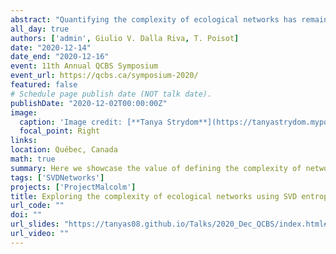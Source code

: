 ```yaml
---
abstract: "Quantifying the complexity of ecological networks has remained an elusive task. Primarily, the definition of the complexity of the system has been built on the basis of its structure or behaviour. These definitions ignore the notion of the 'physical complexity' of the system, which can measure the amount of information contained in an ecological network, and the difficulty associated with compressing it. We present the use of relative rank deficiency and SVD entropy as measures of the 'external' and 'internal' complexity of ecological networks respectively. Using bipartite ecological networks, we find that they all show a very high, almost maximal, physical complexity and that pollination networks, in particular, are more complex when compared to other types of interaction networks. In addition, we find that SVD entropy relates to other structural measures of complexity (nestedness, connectance, and spectral radius), but does not inform about the resilience of a network when simulating extinction cascades, which has previously been reported for structural measures of complexity. Further exploration on the complexity of networks reveals that connectance constrains complexity and that ecological networks may be less complex than expected when compared to random networks. We argue that SVD entropy provides a fundamentally more 'correct' measure of network complexity and should be added to the toolkit of descriptors for ecological networks moving forward as well as some insights on the complexity of networks."
all_day: true
authors: ['admin', Giulio V. Dalla Riva, T. Poisot]
date: "2020-12-14"
date_end: "2020-12-16"
event: 11th Annual QCBS Symposium
event_url: https://qcbs.ca/symposium-2020/
featured: false
# Schedule page publish date (NOT talk date).
publishDate: "2020-12-02T00:00:00Z"
image:
  caption: 'Image credit: [**Tanya Strydom**](https://tanyastrydom.myportfolio.com)'
  focal_point: Right
links:
location: Québec, Canada
math: true
summary: Here we showcase the value of defining the complexity of networks using a physical approach, namely rank deficiency and SVD Entropy. This reveals some interesting results and challenges how we view the complexity of networks.
tags: ['SVDNetworks']
projects: ['ProjectMalcolm']
title: Exploring the complexity of ecological networks using SVD entropy
url_code: ""
doi: ""
url_slides: "https://tanyas08.github.io/Talks/2020_Dec_QCBS/index.html#1"
url_video: ""
---
```

